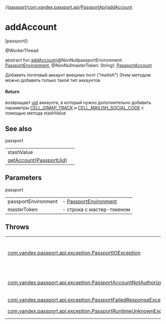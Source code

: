 //[passport](../../../index.md)/[com.yandex.passport.api](../index.md)/[PassportApi](index.md)/[addAccount](add-account.md)

# addAccount

[passport]\

@WorkerThread

abstract fun [addAccount](add-account.md)(@NonNullpassportEnvironment: [PassportEnvironment](../-passport-environment/index.md), @NonNullmasterToken: String): [PassportAccount](../-passport-account/index.md)

Добавить почтовый аккаунт внешних почт (&quot;mailish&quot;) Этим методом можно добавить только такой тип аккаунтов

#### Return

возвращает [uid](../-passport-uid/index.md) аккаунта, в который нужно дополнительно добавить параметры [CELL_GIMAP_TRACK](../-passport-stash-cell/-c-e-l-l_-g-i-m-a-p_-t-r-a-c-k.md) и [CELL_MAILISH_SOCIAL_CODE](../-passport-stash-cell/-c-e-l-l_-m-a-i-l-i-s-h_-s-o-c-i-a-l_-c-o-d-e.md) с помощью метода stashValue

## See also

passport

| | |
|---|---|
| stashValue |  |
| [getAccount(PassportUid)](get-account.md) |  |

## Parameters

passport

| | |
|---|---|
| passportEnvironment | - [PassportEnvironment](../-passport-environment/index.md) |
| masterToken | - строка с мастер-токеном |

## Throws

| | |
|---|---|
| [com.yandex.passport.api.exception.PassportIOException](../../com.yandex.passport.api.exception/-passport-i-o-exception/index.md) | ошибка сети, нужно повторить запрос |
| [com.yandex.passport.api.exception.PassportAccountNotAuthorizedException](../../com.yandex.passport.api.exception/-passport-account-not-authorized-exception/index.md) | токен не валидный или не &quot;mailish&quot; |
| [com.yandex.passport.api.exception.PassportFailedResponseException](../../com.yandex.passport.api.exception/-passport-failed-response-exception/index.md) |  |
| [com.yandex.passport.api.exception.PassportRuntimeUnknownException](../../com.yandex.passport.api.exception/-passport-runtime-unknown-exception/index.md) | внутренняя ошибка |
